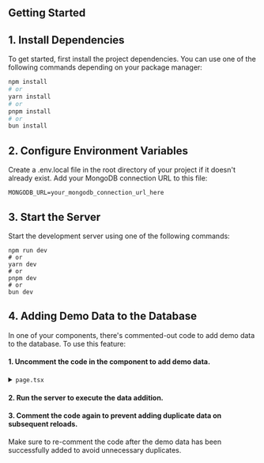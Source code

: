 ## Getting Started

## 1. Install Dependencies

To get started, first install the project dependencies. You can use one of the following commands depending on your package manager:

```bash
npm install
# or
yarn install
# or
pnpm install
# or
bun install
```

## 2. Configure Environment Variables

Create a .env.local file in the root directory of your project if it doesn't already exist. Add your MongoDB connection URL to this file:

```
MONGODB_URL=your_mongodb_connection_url_here
```

## 3. Start the Server

Start the development server using one of the following commands:

```
npm run dev
# or
yarn dev
# or
pnpm dev
# or
bun dev
```

## 4. Adding Demo Data to the Database

In one of your components, there's commented-out code to add demo data to the database. To use this feature:

#### 1. Uncomment the code in the component to add demo data.

<details>
<summary><code>page.tsx</code></summary>

```typescript
      const handleAdd = async () => {
        for(let i=0 ; i<demoPapers.length ; i++) {
          const {title, authors, description, publicationYear, citationsCount} = demoPapers[i]
          await addPaper({title, authors, description, publicationYear, citationsCount});
          console.log(`Added paper ${demoPapers[i].title}`)
        }
      }
      handleAdd()
```

</details>

#### 2. Run the server to execute the data addition.
#### 3. Comment the code again to prevent adding duplicate data on subsequent reloads.

Make sure to re-comment the code after the demo data has been successfully added to avoid unnecessary duplicates.
